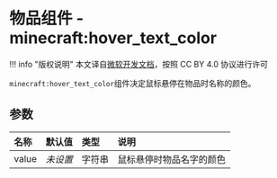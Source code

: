 # 物品组件 - minecraft:hover_text_color
!!! info "版权说明"
    本文译自[微软开发文档](https://learn.microsoft.com/en-us/minecraft/creator/)，按照 CC BY 4.0 协议进行许可
    
`minecraft:hover_text_color`组件决定鼠标悬停在物品时名称的颜色。

## 参数
| 名称 | 默认值 | 类型 | 说明  |
|:----------|:----------|:----------|:----------|
| value | *未设置* | 字符串 | 鼠标悬停时物品名字的颜色 |

